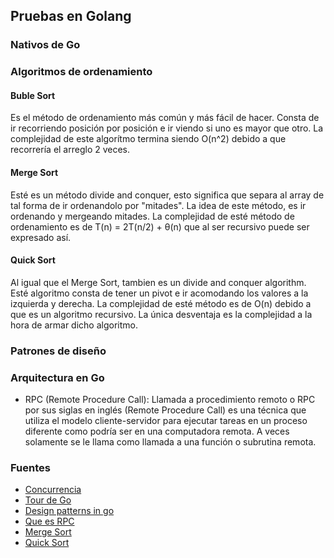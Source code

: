 ## Pruebas en Golang

### Nativos de Go

### Algoritmos de ordenamiento

#### Buble Sort
Es el método de ordenamiento más común y más fácil de hacer. Consta de ir recorriendo posición por posición 
e ir viendo si uno es mayor que otro. La complejidad de este algorítmo termina siendo O(n^2) debido a que 
recorrería el arreglo 2 veces.

#### Merge Sort
Esté es un método divide and conquer, esto significa que separa al array de tal forma de ir ordenandolo 
por "mitades". La idea de este método, es ir ordenando y mergeando mitades. La complejidad de esté 
método de ordenamiento es de T(n) = 2T(n/2) + θ(n) que al ser recursivo puede ser expresado así.

#### Quick Sort
Al igual que el Merge Sort, tambien es un divide and conquer algorithm. Esté algoritmo consta de tener 
un pivot e ir acomodando los valores a la izquierda y derecha. La complejidad de esté método es de 
O(n) debido a que es un algoritmo recursivo. La única desventaja es la complejidad a la hora de armar 
dicho algoritmo.

### Patrones de diseño

### Arquitectura en Go
* RPC (Remote Procedure Call): Llamada a procedimiento remoto o RPC por sus siglas en inglés (Remote Procedure Call) es una técnica que utiliza el modelo cliente-servidor para ejecutar tareas en un proceso diferente como podría ser en una computadora remota. A veces solamente se le llama como llamada a una función o subrutina remota.

### Fuentes

* [Concurrencia](https://adrianalonso.es/arquitectura-del-software/patrones-de-diseno/patrones-de-concurrencia-en-go-barrier-concurrency-pattern/)
* [Tour de Go](https://tour.golang.org/concurrency/1)
* [Design patterns in go](http://www.designpatternsingo.com/)
* [Que es RPC](https://codingornot.com/que-es-rpc-llamada-a-procedimiento-remoto)
* [Merge Sort](https://www.geeksforgeeks.org/merge-sort/)
* [Quick Sort](https://www.geeksforgeeks.org/quick-sort/)